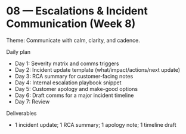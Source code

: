 # 08 — Escalations & Incident Communication (Week 8)

Theme: Communicate with calm, clarity, and cadence.

Daily plan
- Day 1: Severity matrix and comms triggers
- Day 2: Incident update template (what/impact/actions/next update)
- Day 3: RCA summary for customer-facing notes
- Day 4: Internal escalation playbook snippet
- Day 5: Customer apology and make-good options
- Day 6: Draft comms for a major incident timeline
- Day 7: Review

Deliverables
- 1 incident update; 1 RCA summary; 1 apology note; 1 timeline draft
